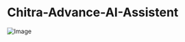 # Chitra-Advance-AI-Assistent

![Image](https://github.com/user-attachments/assets/b8f40531-ad99-4534-9443-4411d8385456)
